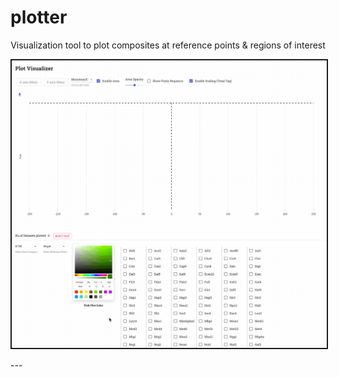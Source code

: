 # plotter
<p align="center">
Visualization tool to plot composites at reference points &amp; regions of interest
</p>
<p align="center">
<img src="./images/plotterInterface.gif" width="860" border="2px solid black"/>
</p>
---
